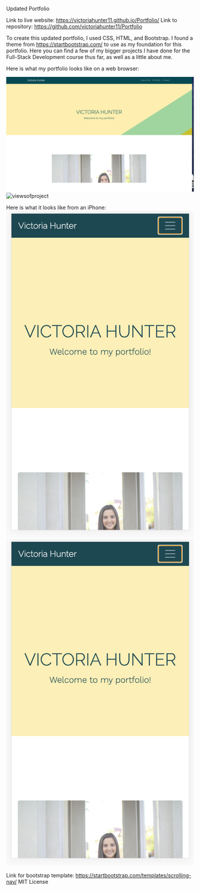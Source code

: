 Updated Portfolio

Link to live website:  https://victoriahunter11.github.io/Portfolio/
Link to repository: https://github.com/victoriahunter11/Portfolio

To create this updated portfolio, I used CSS, HTML, and Bootstrap. I found a theme from https://startbootstrap.com/ to use as my foundation for this portfolio.  Here you can find a few of my bigger projects I have done for the Full-Stack Development course thus far, as well as a little about me. 

Here is what my portfolio looks like on a web browser:

![firstpage](Assets/firstpage.png)
![viewsofproject](Assets/viewsofproject.png)

Here is what it looks like from an iPhone:
![portfolioiPhone](Assets/portfolioiPhone.png)
![portfolioiPhone2](Assets/portfolioiPhone.png)

Link for bootstrap template: https://startbootstrap.com/templates/scrolling-nav/
MIT License

